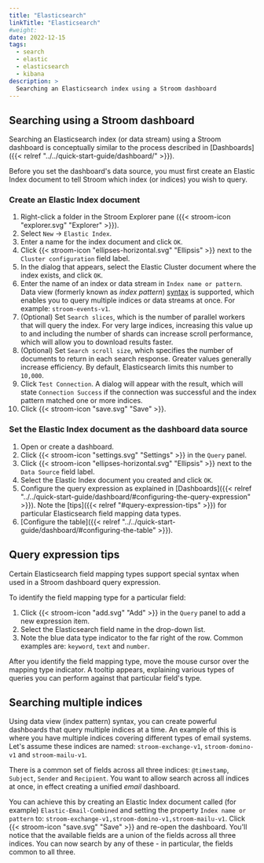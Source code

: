 ```yaml
---
title: "Elasticsearch"
linkTitle: "Elasticsearch"
#weight:
date: 2022-12-15
tags:
  - search
  - elastic
  - elasticsearch
  - kibana
description: >
  Searching an Elasticsearch index using a Stroom dashboard
---
```


## Searching using a Stroom dashboard

Searching an Elasticsearch index (or data stream) using a Stroom dashboard is conceptually similar to the process described in [Dashboards]({{< relref "../../quick-start-guide/dashboard/" >}}).

Before you set the dashboard's data source, you must first create an Elastic Index document to tell Stroom which index (or indices) you wish to query.

### Create an Elastic Index document

1. Right-click a folder in the Stroom Explorer pane ({{< stroom-icon "explorer.svg" "Explorer" >}}).
2. Select `New` -> `Elastic Index`.
3. Enter a name for the index document and click `OK`.
4. Click {{< stroom-icon "ellipses-horizontal.svg" "Ellipsis" >}} next to the `Cluster configuration` field label.
5. In the dialog that appears, select the Elastic Cluster document where the index exists, and click `OK`.
6. Enter the name of an index or data stream in `Index name or pattern`. Data view (formerly known as *index pattern*) [syntax](https://www.elastic.co/guide/en/kibana/current/data-views.html#settings-create-pattern) is supported, which enables you to query multiple indices or data streams at once. For example: `stroom-events-v1`.
7. (Optional) Set `Search slices`, which is the number of parallel workers that will query the index. For very large indices, increasing this value up to and including the number of shards can increase scroll performance, which will allow you to download results faster.
8. (Optional) Set `Search scroll size`, which specifies the number of documents to return in each search response. Greater values generally increase efficiency. By default, Elasticsearch limits this number to `10,000`.
9. Click `Test Connection`. A dialog will appear with the result, which will state `Connection Success` if the connection was successful and the index pattern matched one or more indices.
9. Click {{< stroom-icon "save.svg" "Save" >}}.

### Set the Elastic Index document as the dashboard data source

1. Open or create a dashboard.
2. Click {{< stroom-icon "settings.svg" "Settings" >}} in the `Query` panel.
3. Click {{< stroom-icon "ellipses-horizontal.svg" "Ellipsis" >}} next to the `Data Source` field label.
4. Select the Elastic Index document you created and click `OK`.
5. Configure the query expression as explained in [Dashboards]({{< relref "../../quick-start-guide/dashboard/#configuring-the-query-expression" >}}). Note the [tips]({{< relref "#query-expression-tips" >}}) for particular Elasticsearch field mapping data types.
6. [Configure the table]({{< relref "../../quick-start-guide/dashboard/#configuring-the-table" >}}).

## Query expression tips

Certain Elasticsearch field mapping types support special syntax when used in a Stroom dashboard query expression.

To identify the field mapping type for a particular field:

1. Click {{< stroom-icon "add.svg" "Add" >}} in the `Query` panel to add a new expression item.
2. Select the Elasticsearch field name in the drop-down list.
3. Note the blue data type indicator to the far right of the row. Common examples are: `keyword`, `text` and `number`.

After you identify the field mapping type, move the mouse cursor over the mapping type indicator. A tooltip appears, explaining various types of queries you can perform against that particular field's type.

## Searching multiple indices

Using data view (index pattern) syntax, you can create powerful dashboards that query multiple indices at a time. An example of this is where you have multiple indices covering different types of email systems. Let's assume these indices are named: `stroom-exchange-v1`, `stroom-domino-v1` and `stroom-mailu-v1`.

There is a common set of fields across all three indices: `@timestamp`, `Subject`, `Sender` and `Recipient`. You want to allow search across all indices at once, in effect creating a unified *email* dashboard.

You can achieve this by creating an Elastic Index document called (for example) `Elastic-Email-Combined` and setting the property `Index name or pattern` to: `stroom-exchange-v1,stroom-domino-v1,stroom-mailu-v1`. Click {{< stroom-icon "save.svg" "Save" >}} and re-open the dashboard. You'll notice that the available fields are a union of the fields across all three indices. You can now search by any of these - in particular, the fields common to all three.
